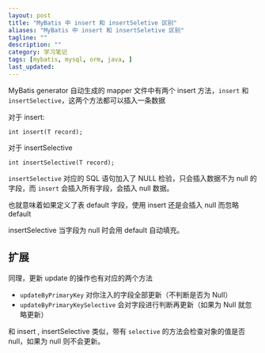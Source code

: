 ```yaml
---
layout: post
title: "MyBatis 中 insert 和 insertSeletive 区别"
aliases: "MyBatis 中 insert 和 insertSeletive 区别"
tagline: ""
description: ""
category: 学习笔记
tags: [mybatis, mysql, orm, java, ]
last_updated:
---
```


MyBatis generator 自动生成的 mapper 文件中有两个 insert 方法，`insert` 和 `insertSelective`，这两个方法都可以插入一条数据

对于 insert:

    int insert(T record);

对于 insertSelective

    int insertSelective(T record);

`insertSelective` 对应的 SQL 语句加入了 NULL 检验，只会插入数据不为 null 的字段，而 `insert` 会插入所有字段，会插入 null 数据。

也就意味着如果定义了表 default 字段，使用 insert 还是会插入 null 而忽略 default

insertSelective 当字段为 null 时会用 default 自动填充。

## 扩展
同理，更新 update 的操作也有对应的两个方法

- `updateByPrimaryKey` 对你注入的字段全部更新（不判断是否为 Null）
- `updateByPrimaryKeySelective` 会对字段进行判断再更新（如果为 Null 就忽略更新）

和 insert , insertSelective 类似，带有 `selective` 的方法会检查对象的值是否 null，如果为 null 则不会更新。



